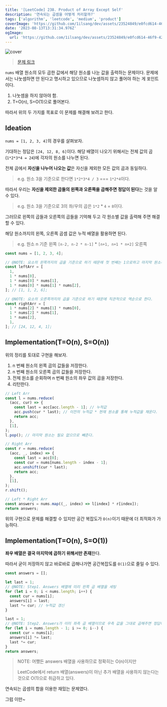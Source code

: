 ```yaml
---
title: '[LeetCode] 238. Product of Array Except Self'
description: '연속되는 곱셈을 어떻게 처리할까?'
tags: ['algorithm', 'leetcode', 'medium', 'product']
coverImage: 'https://github.com/1ilsang/dev/assets/23524849/e0fcd614-46f9-4221-a284-570b9591a1b8'
date: '2023-08-13T13:31:34.976Z'
ogImage:
  url: 'https://github.com/1ilsang/dev/assets/23524849/e0fcd614-46f9-4221-a284-570b9591a1b8'
---
```


![cover](https://github.com/1ilsang/dev/assets/23524849/29e0b7b7-8be2-4ad6-8289-d94681c21c1c 'cover')

> [문제 링크](https://leetcode.com/problems/product-of-array-except-self/)

`nums` 배열 원소의 모두 곱한 값에서 해당 원소를 나눈 값을 출력하는 문제이다. 문제에서는 나눗셈하면 안 된다고 명시하고 있으므로 나눗셈하지 않고 풀어야 하는 게 포인트이다.

1. 나눗셈을 하지 않아야 함.
2. T=O(n), S=O(1)으로 풀어본다.

따라서 위의 두 가지를 목표로 이 문제를 해결해 보려고 한다.

## Ideation

`nums = [1, 2, 3, 4]`의 경우를 살펴보자.

기대하는 정답은 `[24, 12, 8, 6]`이다. 해당 배열이 나오기 위해서는 전체 값의 곱(`1*2*3*4 = 24`)에 각자의 원소를 나누면 된다.

전체 곱에서 **자신을 나누어 나오는 값**은 자신을 제외한 모든 값의 곱과 동일하다.

> e.g. 원소 3을 기준으로 한다면 `1*2*3*4 / 3` === `1*2*4`이다.

따라서 우리는 **자신을 제외한 곱들의 왼쪽과 오른쪽을 곱해주면 정답이 된다**는 것을 알 수 있다.

> e.g. 원소 3을 기준으로 3의 좌/우의 곱은 `1*2` \* `4` = `8`이다.

그러므로 왼쪽의 곱들과 오른쪽의 곱들을 기억해 두고 각 원소별 값을 출력해 주면 해결할 수 있다.

해당 원소까지의 왼쪽, 오른쪽 곱셈 값은 누적 배열을 활용하면 된다.

> e.g. 원소 n 기준 왼쪽 `[n-2, n-2 * n-1]` \* `[n+1, n+1 * n+2]` 오른쪽

```js
const nums = [1, 2, 3, 4];

// @NOTE: 요소의 왼쪽까지의 곱을 기준으로 하기 때문에 첫 번째는 1으로하고 마지막 원소까지 곱할 필요는 없다.
const leftArr = [
  1,
  1 * nums[0],
  1 * nums[0] * nums[1],
  1 * nums[0] * nums[1] * nums[2],
]; // [1, 1, 2, 6];

// @NOTE: 요소의 오른쪽까지의 곱을 기준으로 하기 때문에 직관적으로 역순으로 한다.
const rightArr = [
  1 * nums[2] * nums[1] * nums[0],
  1 * nums[2] * nums[1],
  1 * nums[2],
  1,
]; // [24, 12, 4, 1];
```

## Implementation(T=O(n), S=O(n))

위의 정리를 토대로 구현을 해보자.

1. n 번째 원소의 왼쪽 곱의 값들을 저장한다.
2. n 번째 원소의 오른쪽 곱의 값들을 저장한다.
3. 전체 원소를 순회하며 n 번째 원소의 좌우 값의 곱을 저장한다.
4. 리턴한다.

```js
// Left Arr
const l = nums.reduce(
  (acc, cur) => {
    const last = acc[acc.length - 1]; // 누적값
    acc.push(cur * last); // 이전의 누적값 * 현재 원소를 통해 누적값을 채운다.
    return acc;
  },
  [1],
);
l.pop(); // 마지막 원소는 필요 없으므로 빼준다.

// Right Arr
const r = nums.reduce(
  (acc, _, index) => {
    const last = acc[0];
    const cur = nums[nums.length - index - 1];
    acc.unshift(cur * last);
    return acc;
  },
  [1],
);
r.shift();

// Left * Right Arr
const answers = nums.map((_, index) => l[index] * r[index]);
return answers;
```

위의 구현으로 문제를 해결할 수 있지만 공간 복잡도가 `O(n)`이기 때문에 더 최적화가 가능하다.

## Implementation(T=O(n), S=O(1))

**좌우 배열은 결국 마지막에 곱하기 위해서만 존재**한다.

따라서 굳이 저장하지 않고 바로바로 곱해나가면 공간복잡도를 `O(1)`으로 줄일 수 있다.

```js
const answers = [];

let last = 1;
// @NOTE: Step1. Answers 배열에 미리 왼쪽 곱 배열을 세팅
for (let i = 0; i < nums.length; i++) {
  const cur = nums[i];
  answers[i] = last;
  last *= cur; // 누적값 갱신
}

last = 1;
// @NOTE: Step2. Answers가 이미 좌측 곱 배열이므로 우측 값을 그대로 곱해주면 정답이 된다.
for (let i = nums.length - 1; i >= 0; i--) {
  const cur = nums[i];
  answers[i] *= last;
  last *= cur;
}
return answers;
```

> NOTE: 어쨌든 answers 배열을 사용하므로 정확히는 O(n)이지만
>
> LeetCode에서 return 배열(answers)이 아닌 추가 배열을 사용하지 않는다는 것으로 O(1)으로 취급하고 있다.

연속되는 곱셈의 합을 이용한 재밌는 문제였다.

그럼 이만~
